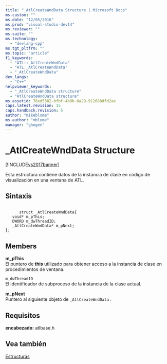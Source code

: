 ```yaml
---
title: "_AtlCreateWndData Structure | Microsoft Docs"
ms.custom: ""
ms.date: "12/05/2016"
ms.prod: "visual-studio-dev14"
ms.reviewer: ""
ms.suite: ""
ms.technology: 
  - "devlang-cpp"
ms.tgt_pltfrm: ""
ms.topic: "article"
f1_keywords: 
  - "ATL::_AtlCreateWndData"
  - "ATL._AtlCreateWndData"
  - "_AtlCreateWndData"
dev_langs: 
  - "C++"
helpviewer_keywords: 
  - "_AtlCreateWndData structure"
  - "AtlCreateWndData structure"
ms.assetid: 76ed5382-bfbf-4b8b-8a29-912688dfd2ae
caps.latest.revision: 15
caps.handback.revision: 5
author: "mikeblome"
ms.author: "mblome"
manager: "ghogen"
---
```

# _AtlCreateWndData Structure
[!INCLUDE[vs2017banner](../../assembler/inline/includes/vs2017banner.md)]

Esta estructura contiene datos de la instancia de clase en código de visualización en una ventana de ATL.  
  
## Sintaxis  
  
```  
  
      struct _AtlCreateWndData{  
   void* m_pThis;  
   DWORD m_dwThreadID;  
   _AtlCreateWndData* m_pNext;  
};  
```  
  
## Members  
 **m\_pThis**  
 El puntero de **this** utilizado para obtener acceso a la instancia de clase en procedimientos de ventana.  
  
 `m_dwThreadID`  
 El identificador de subproceso de la instancia de la clase actual.  
  
 **m\_pNext**  
 Puntero al siguiente objeto de `_AtlCreateWndData` .  
  
## Requisitos  
 **encabezado:** atlbase.h  
  
## Vea también  
 [Estructuras](../../atl/reference/atl-structures.md)